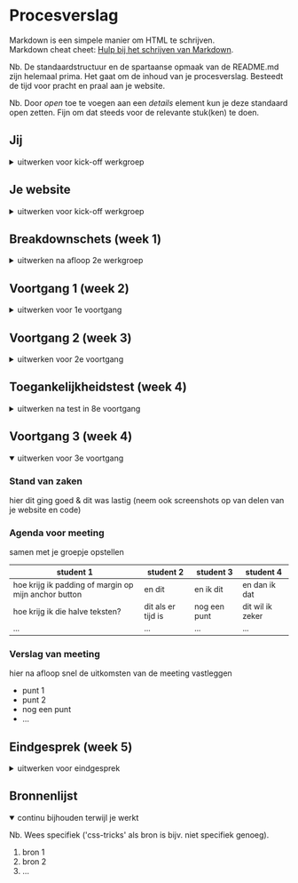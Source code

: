 # Procesverslag
Markdown is een simpele manier om HTML te schrijven.  
Markdown cheat cheet: [Hulp bij het schrijven van Markdown](https://github.com/adam-p/markdown-here/wiki/Markdown-Cheatsheet).

Nb. De standaardstructuur en de spartaanse opmaak van de README.md zijn helemaal prima. Het gaat om de inhoud van je procesverslag. Besteedt de tijd voor pracht en praal aan je website.

Nb. Door *open* toe te voegen aan een *details* element kun je deze standaard open zetten. Fijn om dat steeds voor de relevante stuk(ken) te doen.





## Jij

<details>
<summary>uitwerken voor kick-off werkgroep</summary>

### Auteur:
Cheun Yin Zhang

#### Je startniveau:
Rood en Zwarte piste

#### Je focus:
Responsive
 
</details>





## Je website

<details >
<summary>uitwerken voor kick-off werkgroep</summary>

### Je opdracht:
https://www.maxaro.nl

#### Screenshot(s) van de eerste pagina (small screen): 
Home page
<img src="readme_images/small_screen_screenshot/home_page.png" width="375px" alt="home page">

#### Screenshot(s) van de tweede pagina (small screen):
Product detail page
<img src="readme_images/small_screen_screenshot/product_page.jpg" alt="home page">

 
</details>



## Breakdownschets (week 1)

<details>
<summary>uitwerken na afloop 2e werkgroep</summary>

### de hele pagina: 
<img src="readme_images/week_1/breakdown-schets-homepage.png" width="375px" alt="breakdown schets">

### dynamisch deel (bijv menu): 
<img src="images/dummy-plaatje.jpg" width="375px" alt="breakdown van een dynamisch deel">

### wellicht nog een dynamisch deel (bijv filter): 
<img src="images/dummy-plaatje.jpg" width="375px" alt="breakdown van nog een dynamisch deel">

</details>





## Voortgang 1 (week 2)

<details>
<summary>uitwerken voor 1e voortgang</summary>

### Stand van zaken
 Ik ging eerst beginnen met de desktop nav bar sinds ik de elementen eerst goede wilde zetten. Opzicht ging het goed, het was wel even puzzelen omdat het al een tijdje geleden is dat ik met css had gewerkt. 

<img src="readme_images/week_2/html-week-2.png" width="375px" alt="html">
 <img src="readme_images/week_2/css-week-2.png" width="375px" alt="css">

### Agenda voor meeting
samen met je groepje opstellen

| student 1      | student 2          | student 3    | student 4        |
| ---            | ---                | ---          | ---              |
| dit bespreken  | en dit             | en ik dit    | en dan ik dat    |
| en dat ook nog | dit als er tijd is | nog een punt | dit wil ik zeker |
| ...            | ...                | ...          | ...              |


### Verslag van meeting
hier na afloop snel de uitkomsten van de meeting vastleggen

- Ik had te veel div's die onnodig waren, ik ga nu proberen om ze te verwijderen
- Het is gelukt om een icon in de input veld te krijgen
- Ik heb geleerd hoe je een icon ook kan laten bewegen als je er over heen hover
- ...

</details>





## Voortgang 2 (week 3)

<details>
<summary>uitwerken voor 2e voortgang</summary>

### Stand van zaken
In principe ging het deze week goed. Ik heb mijn home pagina voor 50% af. Ik had tijdens de fysieke les ook met Sanne gezeten om al mijn divs te verwijderen omdat ik daar niet mee uitkwam. Maar na het gesprek had ik toch alle div's kunnen verwijderen. 

<img src="readme_images/week_3/home_page.png" width="375px" alt="home pagina week 3">
<img src="readme_images/week_3/html_week3.png" width="375px" alt="html code week 3">
<img src="readme_images/week_3/css_week3.png" width="375px" alt="css code week 3">


### Agenda voor meeting
samen met je groepje opstellen

| Cheun    | student 2          | student 3    | student 4        |
| ---            | ---                | ---          | ---              |
| Wij hadden besproken over dat mijn code niet goed uitzag op Github  | en dit             | en ik dit    | en dan ik dat    |
| en dat ook nog | dit als er tijd is | nog een punt | dit wil ik zeker |
| ...            | ...                | ...          | ...              |


### Verslag van meeting
hier na afloop snel de uitkomsten van de meeting vastleggen

- Dat ik mijn bestanden in de juiste mappen moet uploaden in plaats van direct in de main in Github
- Er werd aangegeven dat ik het beste eerst al mijn HTML moet opschrijven en dan pas stylen
- De slider op mijn homepagina pas interactief maken als ik nog tijd heb sinds het niet makkelijk is.
- ...

</details>





## Toegankelijkheidstest (week 4)

<details>
<summary>uitwerken na test in 8e voortgang</summary>

### Bevindingen
Lijst met je bevindingen die in de test naar voren kwamen:

#### Titel eerste bevinding
Wanneer je alleen TAB gebruik gaat die qua volgorder van links naar rechts naar recht naar links. Dit heeft te maken omdat ik flex-direction row reverse gebruik. Sinds ik het responsive probeer te maken weet ik niet exact hoe ik dit oplos

Hier een omschrijving van hoe het opgelost kan worden (met indien nodig een afbeelding)


#### Titel tweede bevinding. 
Ons assortiment  anchor links in plaats van underline de tekst dikker maken tijdens hover zodat het makkelijker wordt om te zien en er ook mooier uitziet.
<img src="readme_images/week_4/old_hover_ons_assortiment.png" alt="oud hover assortiment">

Hier een omschrijving van hoe het opgelost kan worden (met indien nodig een afbeelding)
In plaats van :hover underline scale gebruiken.
<img src="readme_images/week_4/nieuw_hover_ons_assortiment.png" alt="nieuw hover assortiment">


#### Titel volgende bevinding. 
Hier korte omschrijving (met indien nodig een afbeelding)

Hier een omschrijving van hoe het opgelost kan worden (met indien nodig een afbeelding)


#### Titel nog een bevinding. 
Hier korte omschrijving (met indien nodig een afbeelding)

Hier een omschrijving van hoe het opgelost kan worden (met indien nodig een afbeelding)

</details>





## Voortgang 3 (week 4)

<details open>
<summary>uitwerken voor 3e voortgang</summary>

### Stand van zaken
hier dit ging goed & dit was lastig (neem ook screenshots op van delen van je website en code)


### Agenda voor meeting
samen met je groepje opstellen

| student 1      | student 2          | student 3    | student 4        |
| ---            | ---                | ---          | ---              |
| hoe krijg ik padding of margin op mijn anchor button  | en dit             | en ik dit    | en dan ik dat    |
| hoe krijg ik die halve teksten? | dit als er tijd is | nog een punt | dit wil ik zeker |
| ...            | ...                | ...          | ...              |


### Verslag van meeting
hier na afloop snel de uitkomsten van de meeting vastleggen

- punt 1
- punt 2
- nog een punt
- ...

</details>





## Eindgesprek (week 5)

<details>
<summary>uitwerken voor eindgesprek</summary>

### Stand van zaken
hier dit ging goed & dit was lastig (neem ook screenshots op van delen van je website en code)

### Screenshot(s)

hier screenshot(s) van je eindresultaat

</details>





## Bronnenlijst

<details open>
<summary>continu bijhouden terwijl je werkt</summary>

Nb. Wees specifiek ('css-tricks' als bron is bijv. niet specifiek genoeg).

1. bron 1
2. bron 2
3. ...

</details>
